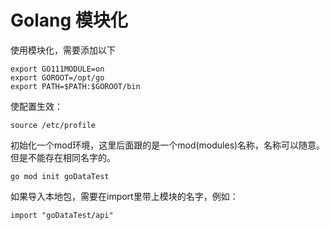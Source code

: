 # Golang 模块化

使用模块化，需要添加以下
```
export GO111MODULE=on 
export GOROOT=/opt/go 
export PATH=$PATH:$GOROOT/bin
```

使配置生效：

```
source /etc/profile
```

初始化一个mod环境，这里后面跟的是一个mod(modules)名称，名称可以随意。但是不能存在相同名字的。

```
go mod init goDataTest 
```

如果导入本地包，需要在import里带上模块的名字，例如：

```
import "goDataTest/api"
```